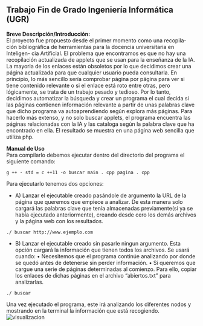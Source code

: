 ## **Trabajo Fin de Grado Ingeniería Informática (UGR)** ##
**Breve Descripción/Introducción:**  
El proyecto fue propuesto desde el primer momento como una recopila-
ción bibliográfica de herramientas para la docencia universitaria en Inteligen-
cia Artificial. 
El problema que encontramos es que no hay una recopilación
actualizada de applets que se usan para la enseñanza de la IA. La mayoria de
los enlaces están obsoletos por lo que decidimos crear una página actualizada
para que cualquier usuario pueda consultarla. En principio, lo más sencillo
serı́a comprobar página por página para ver si tiene contenido relevante o
si el enlace está roto entre otras, pero lógicamente, se trata de un trabajo
pesado y tedioso. Por lo tanto, decidimos automatizar la búsqueda y crear
un programa el cual decida si las páginas contienen información relevante a
partir de unas palabras clave que dicho programa va autoaprendiendo según
explora más páginas. Para hacerlo más extenso, y no solo buscar applets, el
programa encuentra las páginas relacionadas con la IA y las cataloga según
la palabra clave que ha encontrado en ella.
El resultado se muestra en una página web sencilla que utiliza php.

**Manual de Uso**  
Para compilarlo debemos ejecutar dentro del directorio del
programa el siguiente comando:

```
g ++ - std = c ++11 -o buscar main . cpp pagina . cpp
```
Para ejecutarlo tenemos dos opciones:
- A) Lanzar el ejecutable creado pasándole de argumento la URL de
la página que queremos que empiece a analizar. De esta manera solo
cargará las palabras clave que tenı́a almacenadas previamente(si ya se
habı́a ejecutado anteriormente), creando desde cero los demás archivos
y la página web con los resultados.

```
./ buscar http://www.ejemplo.com
```

- B) Lanzar el ejecutable creado sin pasarle ningun argumento. Esta
opción cargará la información que tienen todos los archivos. Se usará
cuando:
• Necesitemos que el programa continúe analizando por donde se
quedó antes de detenerse sin perder información.
• Si queremos que cargue una serie de páginas determinadas al
comienzo. Para ello, copiar los enlaces de dichas páginas en el
archivo “abiertos.txt” para analizarlas.

```
./ buscar
```
Una vez ejecutado el programa, este irá analizando los diferentes nodos y
mostrando en la terminal la información que está recogiendo.
![visualizacion](http://i65.tinypic.com/2dkj0p5.png)
